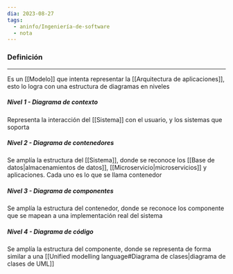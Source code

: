 ```yaml
---
dia: 2023-08-27
tags:
  - aninfo/Ingeniería-de-software
  - nota
---
```

### Definición
---
Es un [[Modelo]] que intenta representar la [[Arquitectura de aplicaciones]], esto lo logra con una estructura de diagramas en niveles

##### Nivel 1 - Diagrama de contexto
Representa la interacción del [[Sistema]] con el usuario, y los sistemas que soporta

##### Nivel 2 - Diagrama de contenedores
Se amplía la estructura del [[Sistema]], donde se reconoce los [[Base de datos|almacenamientos de datos]], [[Microservicio|microservicios]] y aplicaciones. Cada uno es lo que se llama contenedor

##### Nivel 3 - Diagrama de componentes
Se amplía la estructura del contenedor, donde se reconoce los componente que se mapean a una implementación real del sistema

##### Nivel 4 - Diagrama de código
Se amplía la estructura del componente, donde se representa de forma similar a una [[Unified modelling language#Diagrama de clases|diagrama de clases de UML]]